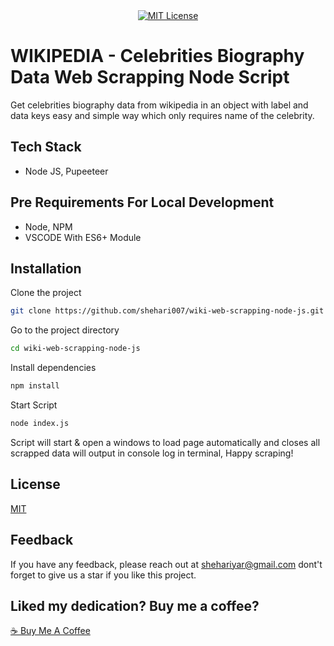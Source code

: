 
<div align="center">
  <a href="https://choosealicense.com/licenses/mit/">
    <img src="https://img.shields.io/badge/LICENSE-MIT-blue?style=flat-square" alt="MIT License">
  </a>
  
</div>



# WIKIPEDIA - Celebrities Biography Data Web Scrapping Node Script

 Get celebrities biography data from wikipedia in an object with label and data keys easy and simple way which only requires name of the celebrity.

## Tech Stack

- Node JS, Pupeeteer

## Pre Requirements For Local Development

- Node, NPM
- VSCODE With ES6+ Module

## Installation

Clone the project

```bash
git clone https://github.com/shehari007/wiki-web-scrapping-node-js.git
```

Go to the project directory

```bash
cd wiki-web-scrapping-node-js
```

Install dependencies

```bash
npm install
```

Start Script

```bash
node index.js
```
Script will start & open a windows to load page automatically and closes all scrapped data will output in console log in terminal, Happy scraping!

## License

[MIT](https://choosealicense.com/licenses/mit/)


## Feedback

If you have any feedback, please reach out at shehariyar@gmail.com
dont't forget to give us a star if you like this project.

## Liked my dedication? Buy me a coffee?
<a href="https://www.buymeacoffee.com/shehari007">☕ Buy Me A Coffee</a>

